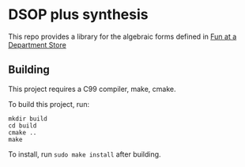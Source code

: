 # DSOP plus synthesis
This repo provides a library for the algebraic forms defined in [Fun at a Department Store](https://www.researchgate.net/publication/221276871_Fun_at_a_Department_Store_Data_Mining_Meets_Switching_Theory)


## Building

This project requires a C99 compiler, make, cmake.

To build this project, run:

```
mkdir build
cd build
cmake ..
make
```

To install, run `sudo make install` after building.
